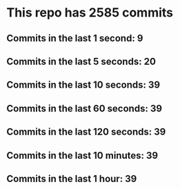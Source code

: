 # This repo has 2585 commits

## Commits in the last 1 second: 9
## Commits in the last 5 seconds: 20
## Commits in the last 10 seconds: 39
## Commits in the last 60 seconds: 39
## Commits in the last 120 seconds: 39
## Commits in the last 10 minutes: 39
## Commits in the last 1 hour: 39
